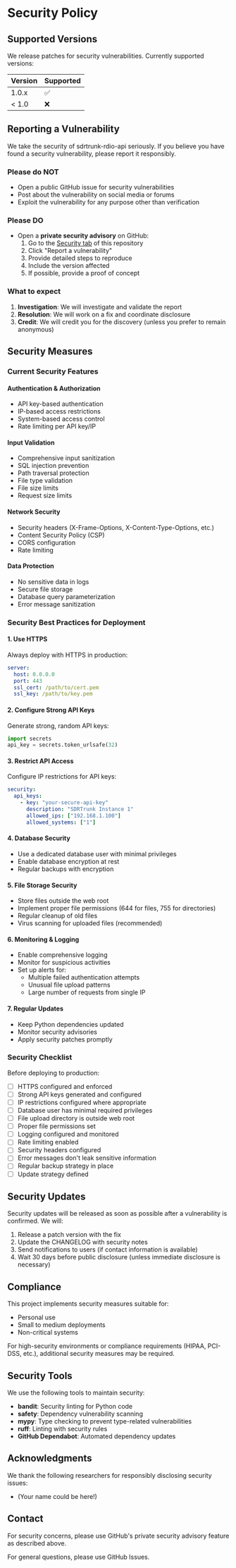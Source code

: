 # Security Policy

## Supported Versions

We release patches for security vulnerabilities. Currently supported versions:

| Version | Supported          |
| ------- | ------------------ |
| 1.0.x   | :white_check_mark: |
| < 1.0   | :x:                |

## Reporting a Vulnerability

We take the security of sdrtrunk-rdio-api seriously. If you believe you have found a security vulnerability, please report it responsibly.

### Please do NOT

- Open a public GitHub issue for security vulnerabilities
- Post about the vulnerability on social media or forums
- Exploit the vulnerability for any purpose other than verification

### Please DO

- Open a **private security advisory** on GitHub:
  1. Go to the [Security tab](https://github.com/swiftraccoon/sdrtrunk-rdio-api/security) of this repository
  2. Click "Report a vulnerability"
  3. Provide detailed steps to reproduce
  4. Include the version affected
  5. If possible, provide a proof of concept

### What to expect

1. **Investigation**: We will investigate and validate the report
2. **Resolution**: We will work on a fix and coordinate disclosure
3. **Credit**: We will credit you for the discovery (unless you prefer to remain anonymous)

## Security Measures

### Current Security Features

#### Authentication & Authorization

- API key-based authentication
- IP-based access restrictions
- System-based access control
- Rate limiting per API key/IP

#### Input Validation

- Comprehensive input sanitization
- SQL injection prevention
- Path traversal protection
- File type validation
- File size limits
- Request size limits

#### Network Security

- Security headers (X-Frame-Options, X-Content-Type-Options, etc.)
- Content Security Policy (CSP)
- CORS configuration
- Rate limiting

#### Data Protection

- No sensitive data in logs
- Secure file storage
- Database query parameterization
- Error message sanitization

### Security Best Practices for Deployment

#### 1. Use HTTPS

Always deploy with HTTPS in production:

```yaml
server:
  host: 0.0.0.0
  port: 443
  ssl_cert: /path/to/cert.pem
  ssl_key: /path/to/key.pem
```

#### 2. Configure Strong API Keys

Generate strong, random API keys:

```python
import secrets
api_key = secrets.token_urlsafe(32)
```

#### 3. Restrict API Access

Configure IP restrictions for API keys:

```yaml
security:
  api_keys:
    - key: "your-secure-api-key"
      description: "SDRTrunk Instance 1"
      allowed_ips: ["192.168.1.100"]
      allowed_systems: ["1"]
```

#### 4. Database Security

- Use a dedicated database user with minimal privileges
- Enable database encryption at rest
- Regular backups with encryption

#### 5. File Storage Security

- Store files outside the web root
- Implement proper file permissions (644 for files, 755 for directories)
- Regular cleanup of old files
- Virus scanning for uploaded files (recommended)

#### 6. Monitoring & Logging

- Enable comprehensive logging
- Monitor for suspicious activities
- Set up alerts for:
  - Multiple failed authentication attempts
  - Unusual file upload patterns
  - Large number of requests from single IP

#### 7. Regular Updates

- Keep Python dependencies updated
- Monitor security advisories
- Apply security patches promptly

### Security Checklist

Before deploying to production:

- [ ] HTTPS configured and enforced
- [ ] Strong API keys generated and configured
- [ ] IP restrictions configured where appropriate
- [ ] Database user has minimal required privileges
- [ ] File upload directory is outside web root
- [ ] Proper file permissions set
- [ ] Logging configured and monitored
- [ ] Rate limiting enabled
- [ ] Security headers configured
- [ ] Error messages don't leak sensitive information
- [ ] Regular backup strategy in place
- [ ] Update strategy defined

## Security Updates

Security updates will be released as soon as possible after a vulnerability is confirmed. We will:

1. Release a patch version with the fix
2. Update the CHANGELOG with security notes
3. Send notifications to users (if contact information is available)
4. Wait 30 days before public disclosure (unless immediate disclosure is necessary)

## Compliance

This project implements security measures suitable for:

- Personal use
- Small to medium deployments
- Non-critical systems

For high-security environments or compliance requirements (HIPAA, PCI-DSS, etc.), additional security measures may be required.

## Security Tools

We use the following tools to maintain security:

- **bandit**: Security linting for Python code
- **safety**: Dependency vulnerability scanning
- **mypy**: Type checking to prevent type-related vulnerabilities
- **ruff**: Linting with security rules
- **GitHub Dependabot**: Automated dependency updates

## Acknowledgments

We thank the following researchers for responsibly disclosing security issues:

- (Your name could be here!)

## Contact

For security concerns, please use GitHub's private security advisory feature as described above.

For general questions, please use GitHub Issues.
